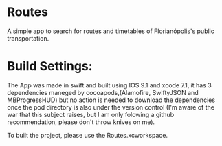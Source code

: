 # Routes
A simple app to search for routes and timetables of Florianópolis's public transportation.

# Build Settings:
The App was made in swift and built using IOS 9.1 and xcode 7.1, it has 3 dependencies maneged by cocoapods,(Alamofire, SwiftyJSON and MBProgressHUD) but no action is needed to download the dependencies once the pod directory is also under the version control
(I'm aware of the war that this subject raises, but I am only folowing a github recommendation, please don't throw knives on me).

To built the project, please use the Routes.xcworkspace.
